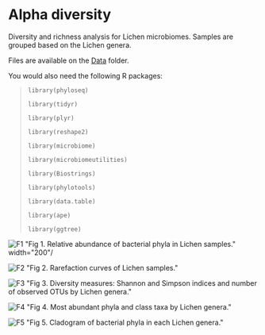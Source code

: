 # Alpha diversity 
Diversity and richness analysis for Lichen microbiomes. Samples are grouped based on the Lichen genera.

Files are available on the [Data](https://github.com/alehsierra/Lichen_Microbiome/tree/master/Data) folder.

You would also need the following R packages:

>`library(phyloseq)`
>
>`library(tidyr)`
>
>`library(plyr)`
>
>`library(reshape2)`
>
>`library(microbiome)`
>
>`library(microbiomeutilities)`
>
>`library(Biostrings)`
>
>`library(phylotools)`
>
>`library(data.table)`
>
>`library(ape)`
>
>`library(ggtree)`

![F1](https://github.com/alehsierra/Lichen_Microbiome/blob/master/Alpha-diversity/Figures/Fig1.jpg) "Fig 1. Relative abundance of bacterial phyla in Lichen samples." width="200"/

![F2](https://github.com/alehsierra/Lichen_Microbiome/blob/master/Alpha-diversity/Figures/Fig2.jpg) "Fig 2. Rarefaction curves of Lichen samples."

![F3](https://github.com/alehsierra/Lichen_Microbiome/blob/master/Alpha-diversity/Figures/Fig3.jpg) "Fig 3. Diversity measures: Shannon and Simpson indices and number of observed OTUs by Lichen genera."

![F4](https://github.com/alehsierra/Lichen_Microbiome/blob/master/Alpha-diversity/Figures/Fig4.jpg) "Fig 4. Most abundant phyla and class taxa by Lichen genera."

![F5](https://github.com/alehsierra/Lichen_Microbiome/blob/master/Alpha-diversity/Figures/Fig5.jpg) "Fig 5. Cladogram of bacterial phyla in each Lichen genera."
